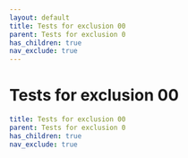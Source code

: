 ```yaml
---
layout: default
title: Tests for exclusion 00
parent: Tests for exclusion 0
has_children: true
nav_exclude: true
---
```

# Tests for exclusion 00

```yaml
title: Tests for exclusion 00
parent: Tests for exclusion 0
has_children: true
nav_exclude: true
```